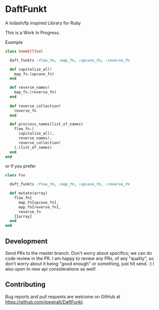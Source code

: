 # DaftFunkt
 A lodash/fp inspired Library for Ruby

This is a Work In Progress.


Example

```ruby 
class SomeEtlTool

  daft_funkts :flow_fn, :map_fn, :upcase_fn, :reverse_fn

  def capitalize_all!
    map_fn.(upcase_fn)
  end

  def reverse_names!
    map_fn.(reverse_fn)
  end
  
  def reverse_collection!
    reverse_fn
  end

  def proccess_names(list_of_names)
    flow_fn.(
      capitalize_all!,
      reverse_names!,
      reverse_collection!
    ).(list_of_names)
  end
end
```
or if you prefer

```ruby
class Foo

  daft_funkts :flow_fn, :map_fn, :upcase_fn, :reverse_fn

  def mutate(array)
    flow_fn[
      map_fn[upcase_fn],
      map_fn[reverse_fn],
      reverse_fn
    ][array]
  end
end
```

## Development

Send PRs to the master branch. Don't worry about specifics; we can do code
review in the PR. I am happy to review any PRs, of any "quality", so don't
worry about it being "good enough" or something, just hit send. :) I also open to new api considerations as well!

## Contributing

Bug reports and pull requests are welcome on GitHub at
https://github.com/joegiralt/DaftFunkt.


